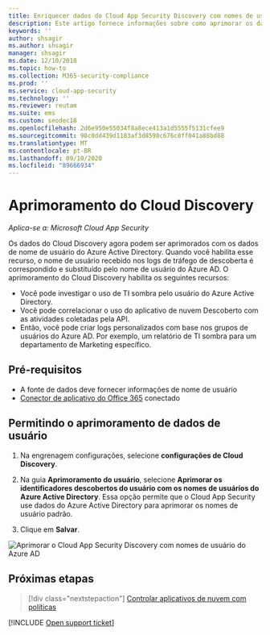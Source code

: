 ```yaml
---
title: Enriquecer dados do Cloud App Security Discovery com nomes de usuário do Azure AD
description: Este artigo fornece informações sobre como aprimorar os dados do Cloud App Security Discovery com nomes de usuário do Azure AD.
keywords: ''
author: shsagir
ms.author: shsagir
manager: shsagir
ms.date: 12/10/2018
ms.topic: how-to
ms.collection: M365-security-compliance
ms.prod: ''
ms.service: cloud-app-security
ms.technology: ''
ms.reviewer: reutam
ms.suite: ems
ms.custom: seodec18
ms.openlocfilehash: 2d6e950e55034f8a8ece413a1d5555f5131cfee9
ms.sourcegitcommit: 98c8dd439d1183af3d8598c676c8ff041a88bd88
ms.translationtype: MT
ms.contentlocale: pt-BR
ms.lasthandoff: 09/10/2020
ms.locfileid: "89666934"
---
```

# <a name="cloud-discovery-enrichment"></a>Aprimoramento do Cloud Discovery

*Aplica-se a: Microsoft Cloud App Security*

Os dados do Cloud Discovery agora podem ser aprimorados com os dados de nome de usuário do Azure Active Directory. Quando você habilita esse recurso, o nome de usuário recebido nos logs de tráfego de descoberta é correspondido e substituído pelo nome de usuário do Azure AD. O aprimoramento do Cloud Discovery habilita os seguintes recursos:

- Você pode investigar o uso de TI sombra pelo usuário do Azure Active Directory.
- Você pode correlacionar o uso do aplicativo de nuvem Descoberto com as atividades coletadas pela API.
- Então, você pode criar logs personalizados com base nos grupos de usuários do Azure AD. Por exemplo, um relatório de TI sombra para um departamento de Marketing específico.

## <a name="prerequisites"></a>Pré-requisitos

- A fonte de dados deve fornecer informações de nome de usuário
- [Conector de aplicativo do Office 365](connect-office-365-to-microsoft-cloud-app-security.md) conectado

## <a name="enabling-user-data-enrichment"></a>Permitindo o aprimoramento de dados de usuário

1. Na engrenagem configurações, selecione **configurações de Cloud Discovery**.

2. Na guia **Aprimoramento do usuário**, selecione **Aprimorar os identificadores descobertos do usuário com os nomes de usuários do Azure Active Directory**. Essa opção permite que o Cloud App Security use dados do Azure Active Directory para aprimorar os nomes de usuário padrão.

3. Clique em **Salvar**.

![Aprimorar o Cloud App Security Discovery com nomes de usuário do Azure AD](media/discovery-enrichment.png)

## <a name="next-steps"></a>Próximas etapas

> [!div class="nextstepaction"]
> [Controlar aplicativos de nuvem com políticas](control-cloud-apps-with-policies.md)

[!INCLUDE [Open support ticket](includes/support.md)]

